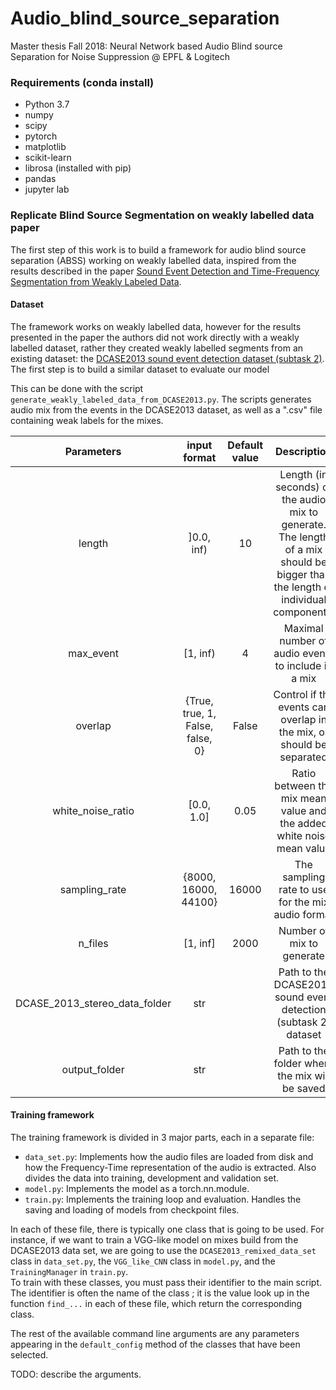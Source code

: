 # Audio_blind_source_separation
Master thesis Fall 2018: Neural Network based Audio Blind source Separation for Noise Suppression @ EPFL &amp; Logitech


### Requirements (conda install)
* Python 3.7
* numpy
* scipy
* pytorch
* matplotlib
* scikit-learn
* librosa (installed with pip)
* pandas
* jupyter lab

### Replicate Blind Source Segmentation on weakly labelled data paper
The first step of this work is to build a framework for audio blind source separation (ABSS) working on weakly labelled data, inspired from the results described in the paper [Sound Event Detection and Time-Frequency Segmentation from Weakly Labeled Data](https://arxiv.org/abs/1804.04715).

#### Dataset 
The framework works on weakly labelled data, however for the results presented in the paper the authors did not work directly with a weakly labelled dataset, rather they created weakly labelled segments from an existing dataset: the [DCASE2013 sound event detection dataset (subtask 2)](http://c4dm.eecs.qmul.ac.uk/sceneseventschallenge/description.html). The first step is to build a similar dataset to evaluate our model

This can be done with the script `generate_weakly_labeled_data_from_DCASE2013.py`. The scripts generates audio mix from the events in the DCASE2013 dataset, as well as a ".csv" file containing weak labels for the mixes.

| Parameters | input format | Default value | Description |
| :--------: | :----------: | :-----------: | :---------: |
| length | ]0.0, inf) | 10 | Length (in seconds) of the audio mix to generate. The length of a mix should be bigger than the length of individual components. |
| max_event | [1, inf) | 4 | Maximal number of audio events to include in a mix |
| overlap | {True, true, 1, False, false, 0}| False | Control if the events can overlap in the mix, or should be separated |
| white_noise_ratio | [0.0, 1.0] | 0.05 | Ratio between the mix mean value and the added white noise mean value |
| sampling_rate |  {8000, 16000, 44100} | 16000 | The sampling rate to use for the mix audio format |
| n_files | [1, inf] | 2000 | Number of mix to generate |
| DCASE_2013_stereo_data_folder | str |  | Path to the DCASE2013 sound event detection (subtask 2) dataset |
| output_folder | str |  | Path to the folder where the mix will be saved | 

#### Training framework
The training framework is divided in 3 major parts, each in a separate file:
* `data_set.py`: Implements how the audio files are loaded from disk and how the Frequency-Time representation of the audio is extracted. Also divides the data into training, development and validation set.
* `model.py`: Implements the model as a torch.nn.module.
* `train.py`: Implements the training loop and evaluation. Handles the saving and loading of models from checkpoint files.

In each of these file, there is typically one class that is going to be used. For instance, if we want to train a VGG-like model on mixes build from the DCASE2013 data set, we are going to use the `DCASE2013_remixed_data_set` class in `data_set.py`, the `VGG_like_CNN` class in `model.py`, and the `TrainingManager` in `train.py`.  
To train with these classes, you must pass their identifier to the main script. The identifier is often the name of the class ; it is the value look up in the function `find_...` in each of these file, which return the corresponding class.

The rest of the available command line arguments are any parameters appearing in the `default_config` method of the classes that have been selected.

TODO: describe the arguments.